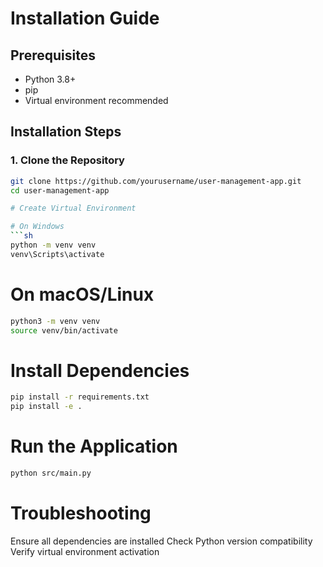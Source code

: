 # Installation Guide

## Prerequisites
- Python 3.8+
- pip
- Virtual environment recommended

## Installation Steps

### 1. Clone the Repository
```bash
git clone https://github.com/yourusername/user-management-app.git
cd user-management-app

# Create Virtual Environment

# On Windows
```sh
python -m venv venv
venv\Scripts\activate
```

# On macOS/Linux
```sh
python3 -m venv venv
source venv/bin/activate
```

# Install Dependencies

```sh
pip install -r requirements.txt
pip install -e .
```

# Run the Application
```sh
python src/main.py
```

# Troubleshooting
Ensure all dependencies are installed
Check Python version compatibility
Verify virtual environment activation


